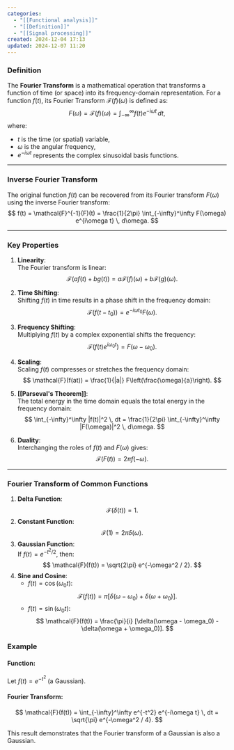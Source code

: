 ```yaml
---
categories:
  - "[[Functional analysis]]"
  - "[[Definition]]"
  - "[[Signal processing]]"
created: 2024-12-04 17:13
updated: 2024-12-07 11:20
---
```

### **Definition**
The **Fourier Transform** is a mathematical operation that transforms a function of time (or space) into its frequency-domain representation. For a function $f(t)$, its Fourier Transform $\mathcal{F}(f)(\omega)$ is defined as:
$$
F(\omega) = \mathcal{F}(f)(\omega) = \int_{-\infty}^\infty f(t) e^{-i\omega t} \, dt,
$$
where:
- $t$ is the time (or spatial) variable,
- $\omega$ is the angular frequency,
- $e^{-i\omega t}$ represents the complex sinusoidal basis functions.

---

### **Inverse Fourier Transform**
The original function $f(t)$ can be recovered from its Fourier transform $F(\omega)$ using the inverse Fourier transform:
$$
f(t) = \mathcal{F}^{-1}(F)(t) = \frac{1}{2\pi} \int_{-\infty}^\infty F(\omega) e^{i\omega t} \, d\omega.
$$

---

### **Key Properties**
1. **Linearity**:  
   The Fourier transform is linear:
   $$
   \mathcal{F}(af(t) + bg(t)) = a\mathcal{F}(f)(\omega) + b\mathcal{F}(g)(\omega).
   $$

2. **Time Shifting**:  
   Shifting $f(t)$ in time results in a phase shift in the frequency domain:
   $$
   \mathcal{F}(f(t - t_0)) = e^{-i\omega t_0} F(\omega).
   $$

3. **Frequency Shifting**:  
   Multiplying $f(t)$ by a complex exponential shifts the frequency:
   $$
   \mathcal{F}(f(t) e^{i\omega_0 t}) = F(\omega - \omega_0).
   $$

4. **Scaling**:  
   Scaling $f(t)$ compresses or stretches the frequency domain:
   $$
   \mathcal{F}(f(at)) = \frac{1}{|a|} F\left(\frac{\omega}{a}\right).
   $$

5. **[[Parseval's Theorem]]**:  
   The total energy in the time domain equals the total energy in the frequency domain:
   $$
   \int_{-\infty}^\infty |f(t)|^2 \, dt = \frac{1}{2\pi} \int_{-\infty}^\infty |F(\omega)|^2 \, d\omega.
   $$

6. **Duality**:  
   Interchanging the roles of $f(t)$ and $F(\omega)$ gives:
   $$
   \mathcal{F}(F(t)) = 2\pi f(-\omega).
   $$

---

### **Fourier Transform of Common Functions**
1. **Delta Function**:  
   $$
   \mathcal{F}(\delta(t)) = 1.
   $$
2. **Constant Function**:  
   $$
   \mathcal{F}(1) = 2\pi \delta(\omega).
   $$
3. **Gaussian Function**:  
   If $f(t) = e^{-t^2 / 2}$, then:
   $$
   \mathcal{F}(f(t)) = \sqrt{2\pi} e^{-\omega^2 / 2}.
   $$
4. **Sine and Cosine**:
   - $f(t) = \cos(\omega_0 t)$:
     $$
     \mathcal{F}(f(t)) = \pi [\delta(\omega - \omega_0) + \delta(\omega + \omega_0)].
     $$
   - $f(t) = \sin(\omega_0 t)$:
     $$
     \mathcal{F}(f(t)) = \frac{\pi}{i} [\delta(\omega - \omega_0) - \delta(\omega + \omega_0)].
     $$
### **Example**

#### **Function**:
Let $f(t) = e^{-t^2}$ (a Gaussian).

#### **Fourier Transform**:
$$
\mathcal{F}(f(t)) = \int_{-\infty}^\infty e^{-t^2} e^{-i\omega t} \, dt = \sqrt{\pi} e^{-\omega^2 / 4}.
$$

This result demonstrates that the Fourier transform of a Gaussian is also a Gaussian.